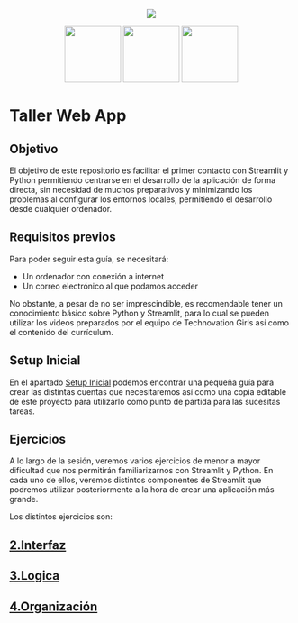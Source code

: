 
<p align="center" >
  <img src="https://powertocode.org/wp-content/uploads/2023/10/tg-girls-logo-2ba7f013defb45c388aa736343073910d3ea1c5738693a196c59693643d0ffc3-1-768x262.png" />
</p>
<p align="center" >
  <img src="https://upload.wikimedia.org/wikipedia/commons/thumb/c/c3/Python-logo-notext.svg/1200px-Python-logo-notext.svg.png" height="100" />
  <img src="https://docs.streamlit.io/logo.svg" height="100" /> 
  <img src="https://cdn.pixabay.com/photo/2022/01/30/13/33/github-6980894_640.png" height="100" />
</p>

# Taller Web App

## Objetivo

El objetivo de este repositorio es facilitar el primer contacto con Streamlit y Python permitiendo centrarse en el desarrollo de la aplicación de forma directa, sin necesidad de muchos preparativos y minimizando los problemas al configurar los entornos locales, permitiendo el desarrollo desde cualquier ordenador.

## Requisitos previos

Para poder seguir esta guía, se necesitará:

- Un ordenador con conexión a internet
- Un correo electrónico al que podamos acceder

No obstante, a pesar de no ser imprescindible, es recomendable tener un conocimiento básico sobre Python y Streamlit, para lo cual se pueden utilizar los videos preparados por el equipo de Technovation Girls así como el contenido del currículum.

## Setup Inicial

En el apartado [Setup Inicial](1.Setup) podemos encontrar una pequeña guía para crear las distintas cuentas que necesitaremos así como una copia editable de este proyecto para utilizarlo como punto de partida para las sucesitas tareas.

## Ejercicios

A lo largo de la sesión, veremos varios ejercicios de menor a mayor dificultad que nos permitirán familiarizarnos con Streamlit y Python. En cada uno de ellos, veremos distintos componentes de Streamlit que podremos utilizar posteriormente a la hora de crear una aplicación más grande.

Los distintos ejercicios son:

## [2.Interfaz](2.Interfaz)

## [3.Logica](3.Logica)

## [4.Organización](3.Organizacion)
